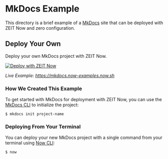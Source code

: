# MkDocs Example

This directory is a brief example of a [MkDocs](https://www.mkdocs.org/) site that can be deployed with ZEIT Now and zero configuration.

## Deploy Your Own

Deploy your own MkDocs project with ZEIT Now.

[![Deploy with ZEIT Now](https://zeit.co/button)](https://zeit.co/new/project?template=https://github.com/zeit/now-examples/tree/master/mkdocs)

_Live Example: https://mkdocs.now-examples.now.sh_

### How We Created This Example

To get started with MkDocs for deployment with ZEIT Now, you can use the [MkDocs CLI](https://www.mkdocs.org/#installation) to initialize the project:

```shell
$ mkdocs init project-name
```

### Deploying From Your Terminal

You can deploy your new MkDocs project with a single command from your terminal using [Now CLI](/download):

```shell
$ now
```
